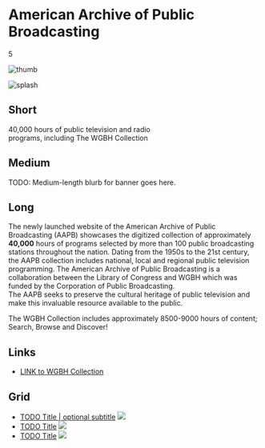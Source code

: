 # American Archive of Public Broadcasting

5

![thumb](https://s3.amazonaws.com/wgbhstocksales.org/content/collections/aapb/aapb-thumb.jpg)

![splash](http://placehold.it/770x433)

## Short

40,000 hours of public television and radio<br/>
programs, including The WGBH Collection

## Medium

TODO: Medium-length blurb for banner goes here.

## Long

The newly launched website of the American Archive of Public Broadcasting (AAPB)
showcases the digitized collection of approximately **40,000** hours of programs 
selected by more than 100 public broadcasting stations throughout the nation. 
Dating from the 1950s to the 21st century, the AAPB collection includes national, 
local and regional public television programming. 
The American Archive of Public Broadcasting is a collaboration between the 
Library of Congress and WGBH which was funded  by the Corporation of Public Broadcasting.  
The AAPB seeks to preserve the cultural heritage of public television and make 
this invaluable resource available to the public. 

The WGBH Collection includes approximately 8500-9000 hours of content; 
Search, Browse and Discover!

## Links

- [LINK to WGBH Collection](http://americanarchive.org/catalog?f[organization][]=WGBH+%28MA%29)

## Grid

- [TODO Title | optional subtitle](/TODO) ![](http://placehold.it/348x196)
- [TODO Title](/TODO) ![](http://placehold.it/348x196)
- [TODO Title](/TODO) ![](http://placehold.it/348x196)
